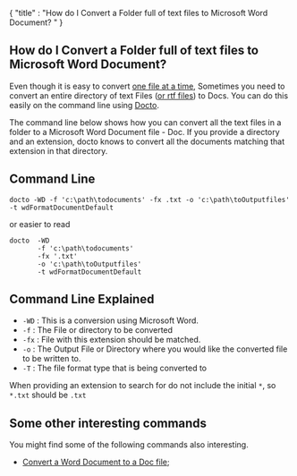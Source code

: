 {
    "title" : "How do I Convert a Folder full of text files to Microsoft Word Document? " 
}

How do I Convert a Folder full of text files to Microsoft Word Document?          
-

Even though it is easy to convert [one file at a time](ConvertDocToFileDoc.md), Sometimes you need to convert an entire directory of text Files ([or rtf files](ConvertDirRTFToFile.md)) to Docs.  You can do this easily on the command line using [Docto](https://github.com/tobya/docto). 

The command line below shows how you can convert all the text files in a folder to a Microsoft Word Document file - Doc.  If you provide a directory and an extension, docto knows to convert all the documents matching that extension in that directory.

Command Line 
-

 ````
 docto -WD -f 'c:\path\todocuments' -fx .txt -o 'c:\path\toOutputfiles' -t wdFormatDocumentDefault
 ````
 or easier to read
 ````
 docto  -WD 
        -f 'c:\path\todocuments' 
        -fx '.txt'
        -o 'c:\path\toOutputfiles' 
        -t wdFormatDocumentDefault
 ````

Command Line Explained 
-

 - `-WD` :  This is a conversion using Microsoft Word. 
 - `-f` :  The File or directory to be converted 
 - `-fx` :  File with this extension should be matched. 
 - `-o` :  The Output File or Directory where you would like the converted file to be written to.
 - `-T` :  The file format type that is being converted to

When providing an extension to search for do not include the initial `*`, so `*.txt` should be `.txt`


Some other interesting commands
-

You might find some of the following commands also interesting.

- [Convert a Word Document to a Doc file](ConvertDocToFileDoc.md);
   

